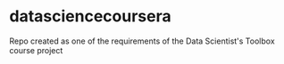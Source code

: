 # datasciencecoursera
Repo created as one of the requirements of the Data Scientist's Toolbox course project
